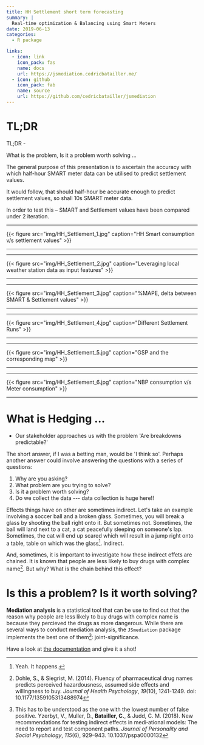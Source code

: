 ```yaml
---
title: HH Settlement short term forecasting
summary: |
  Real-time optimization & Balancing using Smart Meters
date: 2019-06-13
categories:
  - R package

links:
  - icon: link
    icon_pack: fas
    name: docs
    url: https://jsmediation.cedricbatailler.me/
  - icon: github
    icon_pack: fab
    name: source
    url: https://github.com/cedricbatailler/jsmediation
---
```


# TL;DR

TL;DR - 


What is the problem, Is it a problem worth solving ...

The general purpose of this presentation is to ascertain the accuracy with which half-hour SMART meter data can be utilised to predict settlement values.


It would follow, that should half-hour be accurate enough to predict settlement values, so shall 10s SMART meter data.

In order to test this – SMART and Settlement values have been compared under 2 iteration.


------------------------------------------------------------------------

{{< figure src="img/HH_Settlement_1.jpg" caption="HH Smart consumption v/s settlement values" >}}

------------------------------------------------------------------------




------------------------------------------------------------------------

{{< figure src="img/HH_Settlement_2.jpg" caption="Leveraging local weather station data as input features" >}}

------------------------------------------------------------------------





------------------------------------------------------------------------

{{< figure src="img/HH_Settlement_3.jpg" caption="%MAPE, delta between SMART & Settlement values" >}}

------------------------------------------------------------------------




------------------------------------------------------------------------

{{< figure src="img/HH_Settlement_4.jpg" caption="Different Settlement Runs" >}}

------------------------------------------------------------------------





------------------------------------------------------------------------

{{< figure src="img/HH_Settlement_5.jpg" caption="GSP and the corresponding map" >}}

------------------------------------------------------------------------




------------------------------------------------------------------------

{{< figure src="img/HH_Settlement_6.jpg" caption="NBP consumption v/s Meter consumption" >}}

------------------------------------------------------------------------


# What is Hedging ...

- Our stakeholder approaches us with the problem 'Are breakdowns predictable?'

The short answer, if I was a betting man, would be 'I think so'. Perhaps another answer could involve
answering the questions with a series of questions:

1) Why are you asking?
2) What problem are you trying to solve?
3) Is it a problem worth solving?
4) Do we collect the data --- data collection is huge here!!

Effects things have on other are sometimes indirect. Let's take an example
involving a soccer ball and a broken glass. Sometimes, you will break a glass by
shooting the ball right onto it. But sometimes not. Sometimes, the ball will
land next to a cat, a cat peacefully sleeping on someone's lap. Sometimes, the 
cat will end up scared which will result in a jump right onto a table, table 
on which was the glass[^1]. Indirect.

And, sometimes, it is important to investigate how these indirect effets are 
chained. It is known that people are less likely to buy drugs with complex 
name[^2]. But why? What is the chain behind this effect?


# Is this a problem? Is it worth solving?

**Mediation analysis** is a statistical tool that can be use to find out that 
the reason why people are less likely to buy drugs with complex name is because 
they percieved the drugs as more dangerous. While there are several ways to
conduct mediation analysis, the `JSmediation` package implements the best one
of them[^3]: joint-significance.

Have a look at [the documentation](https://jsmediation.cedricbatailler.me/) and 
give it a shot!

[^1]: Yeah. It happens.

[^2]: Dohle, S., & Siegrist, M. (2014). Fluency of pharmaceutical drug names predicts perceived hazardousness, assumed side effects and willingness to buy. _Journal of Health Psychology_, _19_(10), 1241-1249. doi: 10.1177/1359105313488974

[^3]: This has to be understood as the one with the lowest number of false positive. Yzerbyt, V., Muller, D., **Batailler, C.**, & Judd, C. M. (2018). New recommendations for testing indirect effects in medi‑ational models: The need to report and test component paths. _Journal of Personality and Social Psychology_, _115_(6), 929–943. 10.1037/pspa0000132
